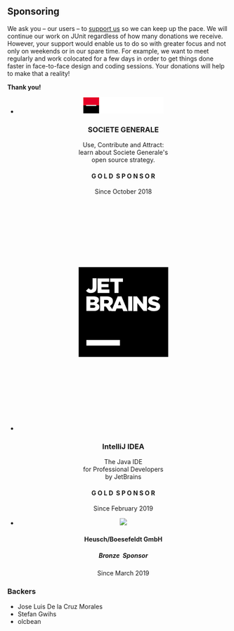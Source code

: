 ## Sponsoring

We ask you – our users – to [support us](https://steadyhq.com/en/junit) so we can keep up the pace.
We will continue our work on JUnit regardless of how many donations we receive.
However, your support would enable us to do so with greater focus and not only on weekends or in our spare time.
For example, we want to meet regularly and work colocated for a few days in order to get things done faster in face-to-face design and coding sessions.
Your donations will help to make that a reality!

**Thank you!**

[//]: # (First line of Gold Sponsor Badges)
<div align="center">
  <ul class="list-inline">
    <li>
      <div class="cardgold" onclick="location.href='https://www.societegenerale.com/en/digital-and-innovation/tech-culture-it';">
        <div class="cardgold-image">
          <img src="assets/img/sponsor-logo-SocieteGenerale.png" alt="SOCIETE GENERALE">
        </div>
        <div class="cardgold-center">
          <h3>SOCIETE GENERALE</h3>
          <p>
            Use, Contribute and Attract:<br>
            learn about Societe Generale's<br>
            open source strategy.
          </p>
        </div>
        <div class="cardgold-bottom">
          <h4>G O L D&nbsp;&nbsp;S P O N S O R</h4>
          <p>Since October 2018</p>
        </div>
      </div>
    </li>
    <li>
      <div class="cardgold" onclick="location.href='https://www.jetbrains.com/idea/';">
        <div class="cardgold-image">
          <svg xmlns="http://www.w3.org/2000/svg" viewBox="0 0 120.1 130.2" id="jetbrains" width="100%" height="100%"><path d="M118.6,71.8c0.9-0.8,1.4-1.9,1.5-3.2c0.1-2.6-1.8-4.7-4.4-4.9 c-1.2-0.1-2.4,0.4-3.3,1.1l0,0l-83.8,45.9c-1.9,0.8-3.6,2.2-4.7,4.1c-2.9,4.8-1.3,11,3.6,13.9c3.4,2,7.5,1.8,10.7-0.2l0,0l0,0 c0.2-0.2,0.5-0.3,0.7-0.5l78-54.8C117.3,72.9,118.4,72.1,118.6,71.8L118.6,71.8L118.6,71.8z" fill="url(#jetbrains_a)"></path><path d="M118.8,65.1L118.8,65.1L55,2.5C53.6,1,51.6,0,49.3,0 c-4.3,0-7.7,3.5-7.7,7.7v0c0,2.1,0.8,3.9,2.1,5.3l0,0l0,0c0.4,0.4,0.8,0.7,1.2,1l67.4,57.7l0,0c0.8,0.7,1.8,1.2,3,1.3 c2.6,0.1,4.7-1.8,4.9-4.4C120.2,67.3,119.7,66,118.8,65.1z" fill="url(#jetbrains_b)"></path><path d="M57.1,59.5C57,59.5,17.7,28.5,16.9,28l0,0l0,0c-0.6-0.3-1.2-0.6-1.8-0.9 c-5.8-2.2-12.2,0.8-14.4,6.6c-1.9,5.1,0.2,10.7,4.6,13.4l0,0l0,0C6,47.5,6.6,47.8,7.3,48c0.4,0.2,45.4,18.8,45.4,18.8l0,0 c1.8,0.8,3.9,0.3,5.1-1.2C59.3,63.7,59,61,57.1,59.5z" fill="url(#jetbrains_c)"></path><path d="M49.3,0c-1.7,0-3.3,0.6-4.6,1.5L4.9,28.3c-0.1,0.1-0.2,0.1-0.2,0.2l-0.1,0 l0,0c-1.7,1.2-3.1,3-3.9,5.1C-1.5,39.4,1.5,45.9,7.3,48c3.6,1.4,7.5,0.7,10.4-1.4l0,0l0,0c0.7-0.5,1.3-1,1.8-1.6l34.6-31.2l0,0 c1.8-1.4,3-3.6,3-6.1v0C57.1,3.5,53.6,0,49.3,0z" fill="url(#jetbrains_d)"></path><path fill="#000" d="M34.6 37.4H85.6V88.4H34.6z"></path><path fill="#FFF" d="M39 78.8H58.1V82H39z"></path><g fill="#FFF"><path d="M38.8,50.8l1.5-1.4c0.4,0.5,0.8,0.8,1.3,0.8c0.6,0,0.9-0.4,0.9-1.2l0-5.3l2.3,0 l0,5.3c0,1-0.3,1.8-0.8,2.3c-0.5,0.5-1.3,0.8-2.3,0.8C40.2,52.2,39.4,51.6,38.8,50.8z"></path><path d="M45.3,43.8l6.7,0v1.9l-4.4,0V47l4,0l0,1.8l-4,0l0,1.3l4.5,0l0,2l-6.7,0 L45.3,43.8z"></path><path d="M55,45.8l-2.5,0l0-2l7.3,0l0,2l-2.5,0l0,6.3l-2.3,0L55,45.8z"></path><path d="M39,54l4.3,0c1,0,1.8,0.3,2.3,0.7c0.3,0.3,0.5,0.8,0.5,1.4v0 c0,1-0.5,1.5-1.3,1.9c1,0.3,1.6,0.9,1.6,2v0c0,1.4-1.2,2.3-3.1,2.3l-4.3,0L39,54z M43.8,56.6c0-0.5-0.4-0.7-1-0.7l-1.5,0l0,1.5 l1.4,0C43.4,57.3,43.8,57.1,43.8,56.6L43.8,56.6z M43,59l-1.8,0l0,1.5H43c0.7,0,1.1-0.3,1.1-0.8v0C44.1,59.2,43.7,59,43,59z"></path><path d="M46.8,54l3.9,0c1.3,0,2.1,0.3,2.7,0.9c0.5,0.5,0.7,1.1,0.7,1.9v0 c0,1.3-0.7,2.1-1.7,2.6l2,2.9l-2.6,0l-1.7-2.5h-1l0,2.5l-2.3,0L46.8,54z M50.6,58c0.8,0,1.2-0.4,1.2-1v0c0-0.7-0.5-1-1.2-1 l-1.5,0v2H50.6z"></path><path d="M56.8,54l2.2,0l3.5,8.4l-2.5,0l-0.6-1.5l-3.2,0l-0.6,1.5l-2.4,0L56.8,54z M58.8,59l-0.9-2.3L57,59L58.8,59z"></path><path d="M62.8,54l2.3,0l0,8.3l-2.3,0L62.8,54z"></path><path d="M65.7,54l2.1,0l3.4,4.4l0-4.4l2.3,0l0,8.3l-2,0L68,57.8l0,4.6l-2.3,0L65.7,54z"></path><path d="M73.7,61.1l1.3-1.5c0.8,0.7,1.7,1,2.7,1c0.6,0,1-0.2,1-0.6v0 c0-0.4-0.3-0.5-1.4-0.8c-1.8-0.4-3.1-0.9-3.1-2.6v0c0-1.5,1.2-2.7,3.2-2.7c1.4,0,2.5,0.4,3.4,1.1l-1.2,1.6 c-0.8-0.5-1.6-0.8-2.3-0.8c-0.6,0-0.8,0.2-0.8,0.5v0c0,0.4,0.3,0.5,1.4,0.8c1.9,0.4,3.1,1,3.1,2.6v0c0,1.7-1.3,2.7-3.4,2.7 C76.1,62.5,74.7,62,73.7,61.1z"></path></g></svg>
        </div>
        <div class="cardgold-center">
          <h3>IntelliJ IDEA</h3>
          <p>
            The Java IDE<br>
            for Professional Developers<br>
            by JetBrains
          </p>
        </div>
        <div class="cardgold-bottom">
          <h4>G O L D&nbsp;&nbsp;S P O N S O R</h4>
          <p>Since February 2019</p>
        </div>
      </div>
    </li>
  </ul>
</div>

[//]: # (First line of Bronze Sponsor Badges)
<div align="center">
  <ul class="list-inline">
    <li>
      <div class="cardbronze" onclick="location.href='http://www.heuboe.de';">
        <div class="cardbronze-image">
          <img src="https://www.heuboe.de/fileadmin/heuboe/images/logo_arrows.gif" >
        </div>
        <div class="cardbronze-center">
          <h4>Heusch/Boesefeldt GmbH</h4>
        </div>
        <div class="cardbronze-bottom">
          <h5>Bronze&nbsp;&nbsp;Sponsor</h5>
          <p>Since March 2019</p>
        </div>
      </div>
    </li>
  </ul>
</div>

### Backers

- Jose Luis De la Cruz Morales
- Stefan Gwihs
- olcbean
